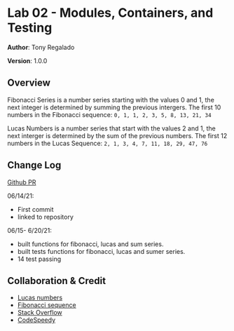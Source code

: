 # Lab 02 - Modules, Containers, and Testing

**Author**: Tony Regalado

**Version**: 1.0.0

## Overview

Fibonacci Series is a number series starting with the values 0 and 1, the next integer is determined by summing the previous intergers. The first 10 numbers in the Fibonacci sequence: `0, 1, 1, 2, 3, 5, 8, 13, 21, 34`

Lucas Numbers is a number series that start with the values 2 and 1, the next interger is determined by the sum of the previous numbers. The first 12 numbers in the Lucas Sequence: `2, 1, 3, 4, 7, 11, 18, 29, 47, 76`

## Change Log
[Github PR](https://github.com/Edward-Regalado/math-series/pull/1)

06/14/21:
* First commit
* linked to repository

06/15- 6/20/21:

* built functions for fibonacci, lucas and sum series.
* built tests functions for fibonacci, lucas and sumer series.
* 14 test passing

## Collaboration & Credit

* [Lucas numbers](https://www.geeksforgeeks.org/lucas-numbers/)
* [Fibonacci sequence](https://www.geeksforgeeks.org/program-for-nth-fibonacci-number/)
* [Stack Overflow](https://stackoverflow.com/questions/59743870/find-the-100th-lucas-number)
* [CodeSpeedy](https://www.codespeedy.com/print-nth-iteration-of-lucas-sequence-in-python/)
